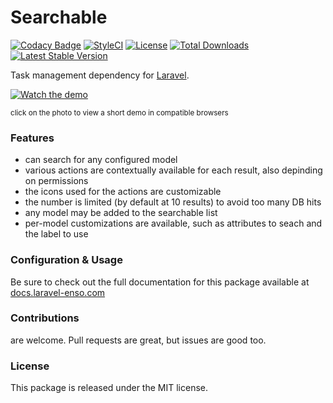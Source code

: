 # Searchable

[![Codacy Badge](https://api.codacy.com/project/badge/Grade/9bd280636d3840b696f6bf788820a6db)](https://www.codacy.com/app/laravel-enso/Searchable?utm_source=github.com&amp;utm_medium=referral&amp;utm_content=laravel-enso/Searchable&amp;utm_campaign=Badge_Grade)
[![StyleCI](https://github.styleci.io/repos/150948993/shield?branch=master)](https://github.styleci.io/repos/150948993)
[![License](https://poser.pugx.org/laravel-enso/searchable/license)](https://packagist.org/packages/laravel-enso/searchable)
[![Total Downloads](https://poser.pugx.org/laravel-enso/searchable/downloads)](https://packagist.org/packages/laravel-enso/searchable)
[![Latest Stable Version](https://poser.pugx.org/laravel-enso/searchable/version)](https://packagist.org/packages/laravel-enso/searchable)

Task management dependency for [Laravel](https://laravel.com).

[![Watch the demo](https://laravel-enso.github.io/searchable/screenshots/bulma_001_thumb.png)](https://laravel-enso.github.io/searchable/videos/bulma_demo_01.mp4)

<sup>click on the photo to view a short demo in compatible browsers</sup>

### Features

- can search for any configured model
- various actions are contextually available for each result, also depinding on permissions
- the icons used for the actions are customizable
- the number is limited (by default at 10 results) to avoid too many DB hits
- any model may be added to the searchable list
- per-model customizations are available, such as attributes to seach and the label to use 

### Configuration & Usage

Be sure to check out the full documentation for this package available at [docs.laravel-enso.com](https://docs.laravel-enso.com/packages/searchable.html)

### Contributions

are welcome. Pull requests are great, but issues are good too.

### License

This package is released under the MIT license.
